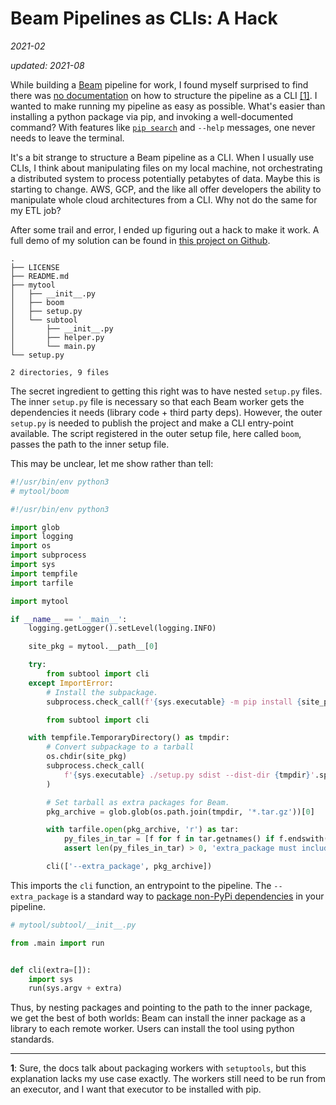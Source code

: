 # Beam Pipelines as CLIs: A Hack

*2021-02*

*updated: 2021-08*

While building a [Beam](https://beam.apache.org/) pipeline for work, I found 
myself surprised to find there was [no documentation](https://beam.apache.org/documentation/sdks/python-pipeline-dependencies/)
on how to structure the pipeline as a CLI [[1]](#1). I wanted to make running 
my pipeline as easy as possible. What's easier than installing a python 
package via pip, and invoking a well-documented command? With features like
[`pip search`](https://pip.pypa.io/en/stable/reference/pip_search/#) and 
`--help` messages, one never needs to leave the terminal.

It's a bit strange to structure a Beam pipeline as a CLI. When I usually use 
CLIs, I think about manipulating files on my local machine, not orchestrating a
distributed system to process potentially petabytes of data. Maybe this is 
starting to change. AWS, GCP, and the like all offer developers the ability to 
manipulate whole cloud architectures from a CLI. Why not do the same for my ETL
job?

After some trail and error, I ended up figuring out a hack to make it work. A 
full demo of my solution can be found in [this project on Github](https://github.com/alxmrs/beam-cli-example).

```
.
├── LICENSE
├── README.md
├── mytool
│   ├── __init__.py
│   ├── boom
│   ├── setup.py
│   └── subtool
│       ├── __init__.py
│       ├── helper.py
│       └── main.py
└── setup.py

2 directories, 9 files
```

The secret ingredient to getting this right was to have nested `setup.py` files.
The inner `setup.py` file is necessary so that each Beam worker gets the 
dependencies it needs (library code + third party deps). However, the outer
`setup.py` is needed to publish the project and make a CLI entry-point 
available. The script registered in the outer setup file, here called `boom`,
passes the path to the inner setup file. 

This may be unclear, let me show rather than tell: 

```python
#!/usr/bin/env python3
# mytool/boom

#!/usr/bin/env python3

import glob
import logging
import os
import subprocess
import sys
import tempfile
import tarfile

import mytool

if __name__ == '__main__':
    logging.getLogger().setLevel(logging.INFO)

    site_pkg = mytool.__path__[0]

    try:
        from subtool import cli
    except ImportError:
        # Install the subpackage.
        subprocess.check_call(f'{sys.executable} -m pip install {site_pkg}'.split())

        from subtool import cli

    with tempfile.TemporaryDirectory() as tmpdir:
        # Convert subpackage to a tarball
        os.chdir(site_pkg)
        subprocess.check_call(
            f'{sys.executable} ./setup.py sdist --dist-dir {tmpdir}'.split(),
        )

        # Set tarball as extra packages for Beam.
        pkg_archive = glob.glob(os.path.join(tmpdir, '*.tar.gz'))[0]

        with tarfile.open(pkg_archive, 'r') as tar:
            py_files_in_tar = [f for f in tar.getnames() if f.endswith('.py')]
            assert len(py_files_in_tar) > 0, 'extra_package must include python files!'

        cli(['--extra_package', pkg_archive])

```

This imports the `cli` function, an entrypoint to the pipeline. 
The `--extra_package` is a standard way to [package non-PyPi dependencies](https://beam.apache.org/documentation/sdks/python-pipeline-dependencies/#local-or-nonpypi)
in your pipeline. 

```python
# mytool/subtool/__init__.py

from .main import run


def cli(extra=[]):
    import sys
    run(sys.argv + extra)
```

Thus, by nesting packages and pointing to the path to the inner package, 
we get the best of both worlds: Beam can install the inner package as a
library to each remote worker. Users can install the tool using python 
standards. 

---
<span id="1">**1**</span>: Sure, the docs talk about packaging workers with `setuptools`,
but this explanation lacks my use case exactly. The workers still
need to be run from an executor, and I want that executor to be
installed with pip.
